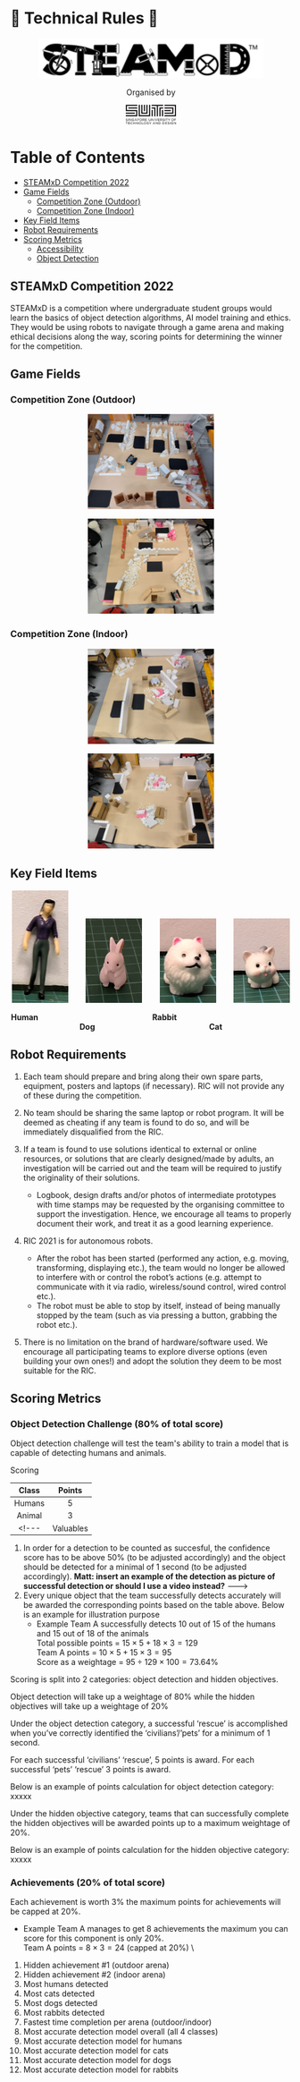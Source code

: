 # :robot: Technical Rules :robot:

<p align="center">
    <img src="/.github/images/steamxd-logo.jpg" width="80%"/>
</p>

<div align="center">Organised by </div> 
<p align="center">
    <img src="/.github/images/sutd-logo.jpg" width="18%"/>
</p>

# Table of Contents
* [STEAMxD Competition 2022](#chapter1)
* [Game Fields](#chapter2)
    * [Competition Zone (Outdoor)](#section-2-1)
    * [Competition Zone (Indoor)](#section-2-2)
* [Key Field Items](#chapter3)
* [Robot Requirements](#chapter4)
* [Scoring Metrics](#chapter5)
    * [Accessibility](#section5-1)
    * [Object Detection](#section5-2)

## STEAMxD Competition 2022 <a id="chapter1"></a>
STEAMxD is a competition where undergraduate student groups would learn the basics of object detection algorithms, AI model training and ethics. They would be using robots to navigate through a game arena and making ethical decisions along the way, scoring points for determining the winner for the competition.

## Game Fields <a id="chapter2"></a>
### Competition Zone (Outdoor) <a id="section-2-1"></a>
<p align="center">
    <img src="/.github/images/outdoor_top_topview.jpeg" width="45%" title='Outdoor (Top Half)' />
</p>
<p align="center">
    <img src="/.github/images/outdoor_btm_topview.jpg" width="45%" title='Outdoor (Bottom Half)' />
</p>

### Competition Zone (Indoor) <a id="section-2-2"></a>
<p align="center">
    <img src="/.github/images/indoor_top_topview.jpg" width="45%" title='Indoor (Top Half)' />
</p>
<p align="center">
    <img src="/.github/images/indoor_btm_topview.jpg" width="45%" title='Indoor (Bottom Half)' />
</p>

## Key Field Items <a id="chapter3"></a>

<p align="center">
    <img src="/.github/images/adult0001.jpg" width="20%" title='testing1' />
    &nbsp;&nbsp;&nbsp;&nbsp;&nbsp;&nbsp;
    <img src="/.github/images/rabbit0001.jpg" width="20%" title='placeholder' />
    &nbsp;&nbsp;&nbsp;&nbsp;&nbsp;&nbsp;
    <img src="/.github/images/dog0001.jpg" width="20%" title='placeholder' />
    &nbsp;&nbsp;&nbsp;&nbsp;&nbsp;&nbsp;
    <img src="/.github/images/cat0001.jpg" width="20%" title='placeholder' />
</p>

<p align="center">
    <hx><b>Human&emsp; &emsp; &emsp; &emsp; &emsp; &emsp; &emsp; &emsp; &emsp; &emsp; &emsp; &emsp;Rabbit&emsp; &emsp; &emsp; &emsp; &emsp; &emsp; &emsp; &emsp; &emsp; &emsp; &emsp; &emsp;Dog&emsp; &emsp; &emsp; &emsp; &emsp; &emsp; &emsp; &emsp; &emsp; &emsp; &emsp; &emsp;Cat</b></hx>
</p>

## Robot Requirements <a id="chapter4"></a>
1. Each team should prepare and bring along their own spare parts, equipment, posters and laptops (if necessary). RIC will not provide any of these during the competition.
2. No team should be sharing the same laptop or robot program. It will be deemed as cheating if any team is found to do so, and will be immediately disqualified from the RIC.
3. If a team is found to use solutions identical to external or online resources, or solutions that are clearly designed/made by adults, an investigation will be carried out and the team will be required to justify the originality of their solutions.
    * Logbook, design drafts and/or photos of intermediate prototypes with time stamps may be requested by the organising committee to support the investigation. Hence, we encourage all teams to properly document their work, and treat it as a good learning experience.
    
1. RIC 2021 is for autonomous robots.
    * After the robot has been started (performed any action, e.g. moving, transforming, displaying etc.), the team would no longer be allowed to interfere with or control the robot’s actions (e.g. attempt to communicate with it via radio, wireless/sound control, wired control etc.).
    * The robot must be able to stop by itself, instead of being manually stopped by the team (such as via pressing a button, grabbing the robot etc.).
2. There is no limitation on the brand of hardware/software used. We encourage all participating teams to explore diverse options (even building your own ones!) and adopt the solution they deem to be most suitable for the RIC.

## Scoring Metrics <a id="chapter5"></a>

### Object Detection Challenge (80% of total score)<a id="section5-1"></a>
Object detection challenge will test the team's ability to train a model that is capable of detecting humans and animals. 

Scoring  

| Class     | Points |
| :-:       | :-:    |
| Humans    | 5      |
| Animal    | 3      |
<!--- | Valuables | 3      | --->

1. In order for a detection to be counted as succesful, the confidence score has to be above 50% (to be adjusted accordingly) and the object should be detected for a minimal of 1 second (to be adjusted accordingly).
**Matt: insert an example of the detection as picture of successful detection or should I use a video instead?** --->
2. Every unique object that the team successfully detects accurately will be awarded the corresponding points based on the table above. Below is an example for illustration purpose
    * Example Team A successfully detects 10 out of 15 of the humans and 15 out of 18 of the animals \
    Total possible points = $15 \times 5 + 18 \times 3 = 129$ \
    Team A points = $10 \times 5 + 15 \times 3 = 95$ \
    Score as a weightage = $95 \div 129 \times 100 = 73.64$% 

Scoring is split into 2 categories: object detection and hidden objectives. 

Object detection will take up a weightage of 80% while the hidden objectives will take up a weightage of 20% 

Under the object detection category, a successful ‘rescue’ is accomplished when you’ve correctly identified the ‘civilians’/’pets’ for a minimum of 1 second. 

For each successful ‘civilians’ ‘rescue’, 5 points is award. For each successful ‘pets’ ‘rescue’ 3 points is award.  

Below is an example of points calculation for object detection category: 
xxxxx

Under the hidden objective category, teams that can successfully complete the hidden objectives will be awarded points up to a maximum weightage of 20%. 

Below is an example of points calculation for the hidden objective category: 
xxxxx

### Achievements (20% of total score)<a id="section5-2"></a>
Each achievement is worth 3% the maximum points for achievements will be capped at 20%.

* Example Team A manages to get 8 achievements the maximum you can score for this component is only 20%. \
Team A points = $8 \times 3 = 24$ (capped at 20%) \

1. Hidden achievement #1 (outdoor arena) 
2. Hidden achievement #2 (indoor arena)
3. Most humans detected 
4. Most cats detected 
5. Most dogs detected 
6. Most rabbits detected 
7. Fastest time completion per arena (outdoor/indoor)  
8. Most accurate detection model overall (all 4 classes) 
9. Most accurate detection model for humans 
10. Most accurate detection model for cats 
11. Most accurate detection model for dogs 
12. Most accurate detection model for rabbits 